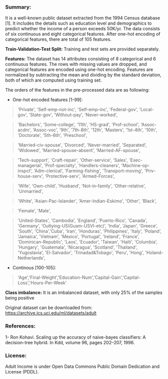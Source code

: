 
### Summary:

It is a well-known public dataset extracted from the 1994 Census database [1].
It includes the details such as education level and demographics to predict whether the income of a
person exceeds 50K/yr. The data consists of six continuous and eight categorical features. After
one-hot encoding of categorical features, there are total of 105 features.

**Train-Validation-Test Split:** Training and test sets are provided separately. 

**Features:** The dataset has 14 attributes consisting of 8 categorical and 6 continuous features. The rows with missing values are dropped, and categorical features are encoded using one-hot encoding.
Features are normalized by subtracting the mean and dividing by the standard deviation, both of
which are computed using training set.

The orders of the features in the pre-processed data are as following:

- One-hot encoded features [1-99]:

>'Private', 'Self-emp-not-inc', 'Self-emp-inc', 'Federal-gov', 'Local-gov', 'State-gov', 'Without-pay', 'Never-worked',

>'Bachelors', 'Some-college', '11th', 'HS-grad', 'Prof-school', 'Assoc-acdm', 'Assoc-voc', '9th', '7th-8th', '12th', 'Masters', '1st-4th', '10th', 'Doctorate', '5th-6th', 'Preschool',

>'Married-civ-spouse', 'Divorced', 'Never-married', 'Separated', 'Widowed', 'Married-spouse-absent', 'Married-AF-spouse',

>'Tech-support', 'Craft-repair', 'Other-service', 'Sales', 'Exec-managerial', 'Prof-specialty', 'Handlers-cleaners', 'Machine-op-inspct', 'Adm-clerical', 'Farming-fishing', 'Transport-moving', 'Priv-house-serv', 'Protective-serv', 'Armed-Forces',

>'Wife', 'Own-child', 'Husband', 'Not-in-family', 'Other-relative', 'Unmarried',

>'White', 'Asian-Pac-Islander', 'Amer-Indian-Eskimo', 'Other', 'Black',

>'Female', 'Male',

>'United-States', 'Cambodia', 'England', 'Puerto-Rico', 'Canada', 'Germany', 'Outlying-US(Guam-USVI-etc)', 'India', 'Japan', 'Greece', 'South', 'China','Cuba', 'Iran', 'Honduras', 'Philippines', 'Italy', 'Poland', 'Jamaica', 'Vietnam', 'Mexico', 'Portugal', 'Ireland', 'France', 'Dominican-Republic', 'Laos', 'Ecuador', 'Taiwan', 'Haiti', 'Columbia', 'Hungary', 'Guatemala', 'Nicaragua', 'Scotland', 'Thailand', 'Yugoslavia', 'El-Salvador', 'Trinadad&Tobago', 'Peru', 'Hong', 'Holand-Netherlands',
    
- Continous [100-105]:  

>'Age','Final-Weight','Education-Num','Capital-Gain','Capital-Loss','Hours-Per-Week'



**Class imbalance:** It is an imbalanced dataset, with only 25% of the samples being positive


Original dataset can be downloaded from: https://archive.ics.uci.edu/ml/datasets/adult


### References:

1- Ron Kohavi. Scaling up the accuracy of naive-bayes classifiers: A decision-tree hybrid. In Kdd, volume 96, pages 202–207, 1996.


### License: 

Adult Income is under Open Data Commons Public Domain Dedication and License (PDDL).
